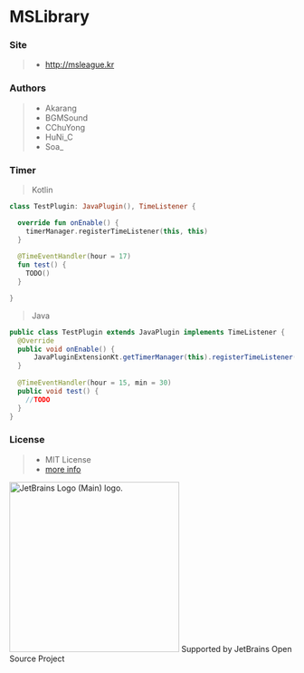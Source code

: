 # MSLibrary

### Site

> - http://msleague.kr

### Authors

> - Akarang
> - BGMSound
> - CChuYong
> - HuNi_C
> - Soa_

### Timer
> Kotlin
```kotlin
class TestPlugin: JavaPlugin(), TimeListener {

  override fun onEnable() {
    timerManager.registerTimeListener(this, this)
  }
  
  @TimeEventHandler(hour = 17)
  fun test() {
    TODO()
  }

}
```
> Java
```java
public class TestPlugin extends JavaPlugin implements TimeListener {
  @Override
  public void onEnable() {
      JavaPluginExtensionKt.getTimerManager(this).registerTimeListener(this, this);
  }
  
  @TimeEventHandler(hour = 15, min = 30)
  public void test() {
    //TODO
  }
}
```

### License

> - MIT License
> - <a href="https://github.com/TravelRPG/MSLibrary/blob/main/LICENSE">more info</a>

<img src="https://resources.jetbrains.com/storage/products/company/brand/logos/jb_beam.png" alt="JetBrains Logo (Main) logo." width=300 height=300>
Supported by JetBrains Open Source Project
